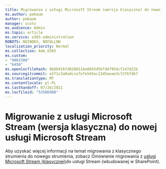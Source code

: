 ```yaml
---
title: Migrowanie z usługi Microsoft Stream (wersja klasyczna) do nowej usługi Microsoft Stream
ms.author: pebaum
author: pebaum
manager: scotv
ms.audience: Admin
ms.topic: article
ms.service: o365-administration
ROBOTS: NOINDEX, NOFOLLOW
localization_priority: Normal
ms.collection: Adm_O365
ms.custom:
- "9001508"
- "6450"
ms.openlocfilehash: 8b8b91b7d0286514a8943d56fd47954cf147d22b
ms.sourcegitcommit: e2f1c3a8adcce7e7e545ec13d5aeae3cf2f67db7
ms.translationtype: MT
ms.contentlocale: pl-PL
ms.lasthandoff: 07/26/2021
ms.locfileid: "53586908"
---
```

# <a name="migrate-from-microsoft-stream-classic-to-the-new-microsoft-stream"></a>Migrowanie z usługi Microsoft Stream (wersja klasyczna) do nowej usługi Microsoft Stream

Aby uzyskać więcej informacji na temat migrowania z klasycznego strumienia do nowego strumienia, zobacz Omówienie migrowania z [usługi Microsoft Stream (klasycznej)](/stream/streamnew/stream-classic-to-new-migration-overview)do usługi Stream (wbudowanej w SharePoint).
